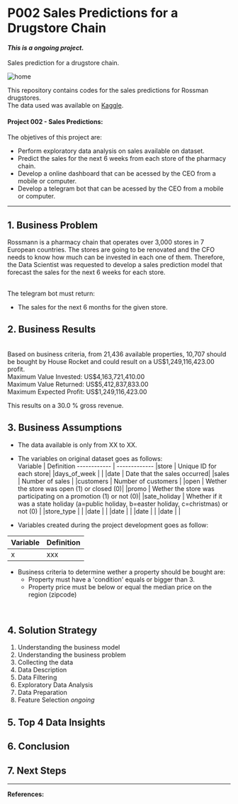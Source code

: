 # P002 Sales Predictions for a Drugstore Chain
**_This is a ongoing project._** <br><br>
Sales prediction for a drugstore chain.

![home](https://www.gsmmaniak.pl/wp-content/uploads/gsmmaniak/2019/03/rossmann-wypuscil-promocje-w-black-friday-ale-mocno-sie-przeliczyl-rozwscieczeni-klienci-skladaja-skargi-zwykle-zlodziejstwo-2389046.jpg) 

This repository contains codes for the sales predictions for Rossman drugstores. <br>
The data used was available on [Kaggle](https://www.kaggle.com/c/rossmann-store-sales).

#### Project 002 - Sales Predictions:
The objetives of this project are:
* Perform exploratory data analysis on sales available on dataset.
* Predict the sales for the next 6 weeks from each store of the pharmacy chain.
* Develop a online dashboard that can be acessed by the CEO from a mobile or computer.
* Develop a telegram bot that can be acessed by the CEO from a mobile or computer.

---
## 1. Business Problem
Rossmann is a pharmacy chain that operates over 3,000 stores in 7 European countries. The stores are going to be renovated and the CFO needs to know how much can be invested in each one of them. Therefore, the Data Scientist was requested to develop a sales prediction model that  forecast the sales for the next 6 weeks for each store.
<!-- Marco: This forecast also informs the CEO which store is able to account for its own restoration with the income within this period. -->

<br>The telegram bot must return:
   * The sales for the next 6 months for the given store.

## 2. Business Results
<br>
Based on business criteria, from 21,436 available properties, 10,707 should be bought by House Rocket and could result on a US$1,249,116,423.00 profit. <br>
Maximum Value Invested: US$4,163,721,410.00<br>
Maximum Value Returned: US$5,412,837,833.00<br>
Maximum Expected Profit: US$1,249,116,423.00<br>

This results on a 30.0 % gross revenue.

## 3. Business Assumptions
* The data available is only from XX to XX.
* The variables on original dataset goes as follows:<br>
Variable | Definition
------------ | -------------
|store | Unique ID for each store|
|days_of_week | |
|date | Date that the sales occurred|
|sales | Number of sales |
|customers | Number of customers |
|open | Wether the store was open (1) or closed (0)|
|promo | Wether the store was participating on a promotion (1) or not (0)|
|sate_holiday | Whether if it was a state holiday (a=public holiday, b=easter holiday, c=christmas) or not (0) |
|store_type | |
|date | |
|date | |
|date | |
|date | |

* Variables created during the project development goes as follow:

Variable | Definition
------------ | -------------
| x | xxx |


* Business criteria to determine wether a property should be bought are:
   * Property must have a 'condition' equals or bigger than 3.
   * Property price must be below or equal the median price on the region (zipcode)

<br>

## 4. Solution Strategy
1. Understanding the business model
2. Understanding the business problem
3. Collecting the data
4. Data Description
5. Data Filtering
6. Exploratory Data Analysis
7. Data Preparation
8. Feature Selection
_ongoing_
<!--
8. Exploratory Data Analysis
9. Insights Conclusion
10. Dashboard deploy on [Heroku](https://p001-realstate-insights.herokuapp.com/)-->


## 5. Top 4 Data Insights
<!--1. Properties built with basements decreased after the 80s
2. Almost 60% of the properties became available during summer/spring.
3. 50% of properties that should be bought are in a 15km radius from the lake.
4. Properties selected to be bought in a 15km radius from lake correspond to 60% of expected profit.-->

## 6. Conclusion
<!--The objective of this project was to create a online dashboard to House Rocket's CEO. Deploying the dashboard on Heroku platforms provided the CEO acess from anywhere facilitating data visualization and business decisions.-->

## 7. Next Steps
<!--* Determine which season of the year would be the best to execute a sale.
* Get more address data to fill NAs.
* Expand this methodology to other regions that House Rocket operates.-->


----
**References:**
<!--* Python from Zero to DS lessons on [Youtube](https://www.youtube.com/watch?v=1xXK_z9M6yk&list=PLZlkyCIi8bMprZgBsFopRQMG_Kj1IA1WG&ab_channel=SejaUmDataScientist)
* Blog [Seja um Data Scientist](https://sejaumdatascientist.com/os-5-projetos-de-data-science-que-fara-o-recrutador-olhar-para-voce/)
* Dataset House Sales in King County (USA) from [Kaggle](https://www.kaggle.com/harlfoxem/housesalesprediction)
* Variables meaning on [Kaggle discussion](https://www.kaggle.com/harlfoxem/housesalesprediction/discussion/207885)
* <div>Icons made by <a href="https://www.flaticon.com/authors/smashicons" title="Smashicons">Smashicons</a> from <a href="https://www.flaticon.com/" title="Flaticon">www.flaticon.com</a></div>-->

